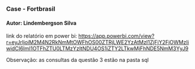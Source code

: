 ### Case - Fortbrasil 
#### Autor: Lindembergson Silva 

link do relatório em power bi: https://app.powerbi.com/view?r=eyJrIjoiM2M4N2RkNmMtOWFhOS00ZTRjLWE2YzAtMzI1ZjFjY2FjOWMzIiwidCI6ImI1OTFhZTU0LTMzYzItNDU4OS1iZTY2LTkwMjFhNDE5NmM3YyJ9

Observação: as consultas da questão 3 estão na pasta sql 

